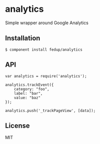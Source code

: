 
# analytics

  Simple wrapper around Google Analytics

## Installation

    $ component install fedup/analytics

## API

    var analytics = require('analytics');

    analytics.trackEvent({
        category: "foo",
        label: "bar",
        value: "baz"
    });

    analytics.push('_trackPageView', [data]);

## License

  MIT
